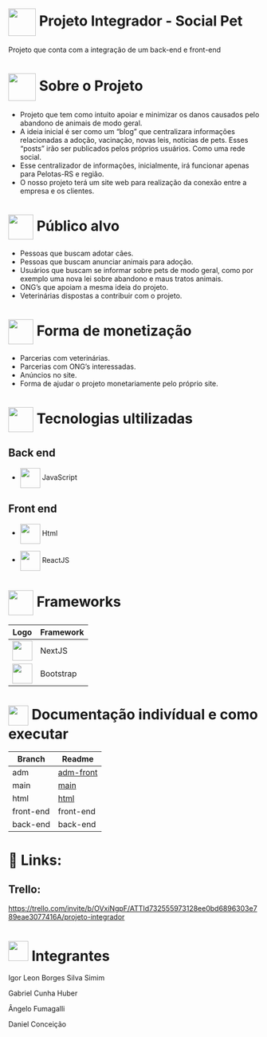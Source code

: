 # <img src="https://github.com/IgorSimim/Projeto_Integrador/assets/120426953/d0d00665-84e5-4a48-bae7-6738f8ee6f87" style="width: 55px;" align="center"/> Projeto Integrador - Social Pet
Projeto que conta com a integração de um back-end e front-end


# <img src="https://github.com/IgorSimim/Projeto_Integrador/assets/120426953/33b0e361-173c-41f0-8ff3-b9fb0fafa86a" style="width: 55px;" align="center"/> Sobre o Projeto
- Projeto que tem como intuito apoiar e minimizar os danos causados pelo abandono de animais de modo geral.
- A ideia inicial é ser como um “blog” que centralizara informações relacionadas a adoção, vacinação, novas leis, notícias de pets. Esses “posts” irão ser publicados pelos próprios usuários. Como uma rede social.
- Esse centralizador de informações, inicialmente, irá funcionar apenas para Pelotas-RS e região.
- O nosso projeto terá um site web para realização da conexão entre a empresa e os clientes.


# <img src="https://github.com/IgorSimim/Projeto_Integrador/assets/120426953/f3cc80df-509f-4a24-9625-94c10fd5b6a5" style="width: 50px;" align="center"/> Público alvo
- Pessoas que buscam adotar cães.
- Pessoas que buscam anunciar animais para adoção.
- Usuários que buscam se informar sobre pets de modo geral, como por exemplo uma nova lei sobre abandono e maus tratos animais.
- ONG’s que apoiam a mesma ideia do projeto.
- Veterinárias dispostas a contribuir com o projeto.


# <img src="https://github.com/IgorSimim/Projeto_Integrador/assets/120426953/fc764023-5821-4e9e-9946-ec7626135547" style="width: 50px;" align="center"/> Forma de monetização
- Parcerias com veterinárias.
- Parcerias com ONG’s interessadas.
- Anúncios no site.
- Forma de ajudar o projeto monetariamente pelo próprio site.


# <img src="https://github.com/IgorSimim/Projeto_Integrador/assets/120426953/4c91e699-c2aa-44ac-940e-fb282ac43fd2" style="width: 50px;" align="center"/> Tecnologias ultilizadas
## Back end
- <img src="https://github.com/IgorSimim/FinalWork-ES2/assets/120426953/65c0ae62-9196-4b6c-bb26-2c05280a57e2" style="width: 40px;" align="center"/> JavaScript

## Front end
- <img src="https://github.com/IgorSimim/Projeto_Integrador/assets/120426953/e5ae5905-977c-48cc-85b5-ae7e7ed96efe" style="width: 40px;" align="center"/> Html
  
- <img src="https://github.com/IgorSimim/FinalWork-ES2/assets/120426953/9f5131f7-44ac-4857-874b-b0703725735f" style="width: 40px;" align="center"/> ReactJS


# <img src="https://github.com/IgorSimim/Projeto_Integrador/assets/120426953/2bdbc03f-bf21-4148-a7c6-8d329e79afc2" style="width: 50px;" align="center"/> Frameworks
| Logo | Framework |
|------------|-----------|
| <img src="https://github.com/IgorSimim/FinalWork-ES2/assets/120426953/b56b9770-724d-4ae2-8f06-02ff7bcc72bc" style="width: 40px;" /> | NextJS |
| <img src="https://github.com/IgorSimim/FinalWork-ES2/assets/120426953/b68afc5c-b401-4689-9b30-1698638dcb30" style="width: 40px;" /> | Bootstrap |


# <img src="https://github.com/IgorSimim/Projeto_Integrador/assets/120426953/2cd1e98e-b3ca-4d68-975a-f11fa362cc38" style="width: 40px;" align="center"/> Documentação indivídual e como executar
| Branch | Readme |
|------------|-----------|
| adm | [adm-front](https://github.com/IgorSimim/Projeto_Integrador/blob/adm/adm-front/README.md) |
| main | [main](https://github.com/IgorSimim/Projeto_Integrador/blob/adm/README.md) |
| html | [html](https://github.com/IgorSimim/Projeto_Integrador/blob/adm/html/README.md) |
| front-end | front-end |
| back-end | back-end |


# 🔗 Links:
## Trello:
https://trello.com/invite/b/OVxiNgpF/ATTId732555973128ee0bd6896303e789eae3077416A/projeto-integrador


# <img src="https://github.com/IgorSimim/FinalWork-ES2/assets/120426953/b485ed8e-906f-4353-955f-24636af50563" style="width: 40px;" /> Integrantes
Igor Leon Borges Silva Simim

Gabriel Cunha Huber

Ângelo Fumagalli

Daniel Conceição
